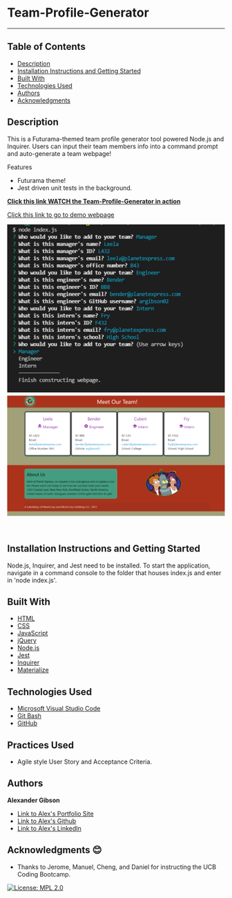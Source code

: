 # Team-Profile-Generator
  -----------------

## Table of Contents
  - [Description](#Description)
  - [Installation Instructions and Getting Started](#Installation)
  - [Built With](#Built)
  - [Technologies Used](#Technologies)
  - [Authors](#Authors)
  - [Acknowledgments](#Acknowledgments)


## Description
This is a Futurama-themed team profile generator tool powered Node.js and Inquirer. Users can input their team members info into a command prompt and auto-generate a team webpage!

Features
* Futurama theme!
* Jest driven unit tests in the background.

**[Click this link WATCH the Team-Profile-Generator in action](https://watch.screencastify.com/v/hn5xgCNvNINj69kqOtQo)**

[Click this link to go to demo webpage](https://argibson02.github.io/Team-Profile-Generator/)

![Demo image of generator](./images/team-gen-demo.png)
![Demo image of outputted HTML page](./images/team-output-demo.png)

 <br />


## Installation Instructions and Getting Started
Node.js, Inquirer, and Jest need to be installed. To start the application, navigate in a command console to the folder that houses index.js and enter in 'node index.js'.


## Built With
* [HTML](https://developer.mozilla.org/en-US/docs/Web/HTML)
* [CSS](https://developer.mozilla.org/en-US/docs/Web/CSS)
* [JavaScript](https://developer.mozilla.org/en-US/docs/Web/JavaScript)
* [jQuery](https://api.jquery.com/)
* [Node.js](https://nodejs.org/en/)
* [Jest](https://jestjs.io/) 
* [Inquirer](https://www.npmjs.com/package/inquirer) 
* [Materialize](https://materializecss.com/)



## Technologies Used
* [Microsoft Visual Studio Code](https://code.visualstudio.com/)
* [Git Bash](https://git-scm.com/downloads)
* [GitHub](https://github.com/)


## Practices Used
* Agile style User Story and Acceptance Criteria.


## Authors
**Alexander Gibson** 

- [Link to Alex's Portfolio Site](https://argibson02.github.io/Team-Profile-Generator/)
- [Link to Alex's Github](https://github.com/argibson02)
- [Link to Alex's LinkedIn](www.linkedin.com/in/alexander-gibson-1b0bb6105)


## Acknowledgments 😊
- Thanks to Jerome, Manuel, Cheng, and Daniel for instructing the UCB Coding Bootcamp.


[![License: MPL 2.0](https://img.shields.io/badge/License-MPL%202.0-brightgreen.svg)](https://opensource.org/licenses/MPL-2.0)